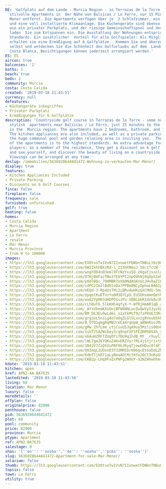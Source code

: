 ```yaml
---
DE: 'Golfplatz auf dem Lande - Murcia Region - in Terrazas de la Torre - einige moderne,
  stilvolle Apartments in  der Nähe von Balsicas / Lo Ferro, nur 15 Minuten vom Mar
  Menor entfernt. Die Apartments verfügen über je  2 Schlafzimmer, ein Badezimmer
  und eine voll installierte Klimaanlage. Die Küchengeräte sind ebenso  enthalten
  wie ein privater Parkplatz, und der riesige Gemeinschaftspool und der Entspannungsbereich
  laden  Sie zum Entspannen ein. Die Ausstattung der Wohnungen entspricht höchsten
  Standards. Ein zusätzlicher  Vorteil für alle Golfspieler: Als Mitglied der Residenz
  erhalten sie eine Ermäßigung auf 6 Golfplätze.  Kommen Sie und überzeugen Sie sich
  selbst und entdecken Sie die Schönheit des Golfurlaubs auf dem  Lande an der südlichen
  Costa Blanca. Besichtigungen können jederzeit arrangiert werden.'
ES: ES
aircon: true
balconies: '1'
baths: 1
beach: true
beds: 2
community: Murcia
costa: Costa Calida
created: '2019-03-18 11:43:51'
currency: null
defeatures:
- Küchengeräte inbegriffen
- Privater Parkplatz
- Ermäßigungen für 6 Golfplätze
description: 'Countryside golf course in Terrazas de la Torre - some new build modern
  stylish  apartments near Balsicas / Lo Ferro, just 15 minutes to the Mar Menor -
  in the  Murcia region. The apartments have 2 bedrooms, bathroom, and also A/C fully  installed.
  The kitchen appliances are also included, as well as a private parking  space, and
  the huge communal pool and garden relaxing area is inviting you.  The finishing
  of the apartments is to the highest standards. An extra advantage for  all golf
  players: as a member of the residence, they get a discount on 6 golf courts.  Come
  and see yourself, and discover the beauty of living on a countryside golf  resort.
  Viewings can be arranged at any time.'
deslug: /immobilien/5636928644841472-Wohnung-zu-verkaufen-Mar-Menor/
display: true
features:
- Kitchen Appliances Included
- Private Parking
- Discounts on 6 Golf Courses
finca: false
fireplace: false
frequency: sale
furnished: unfurnished
golf: true
heating: false
homes:
- Costa Calida
- Murcia Region
- Apartment
- Lo Ferro
- resale
- Mar Menor
- Murcia Province
- from 0 to 100000
images:
- https://lh3.googleusercontent.com/EX0tvoTw1VvN7IIxnwetFDWbnTNBuLY6s967kiMmGTVcywXyIIgU6z7R-gRbKeF6-1RPj0rCZYy3BK8IHNU=w640-rj-e30-l100
- https://lh3.googleusercontent.com/GW2IkhFBkzRd-l_2IXhRNeuJ_58ctTccW-lOsCXxC9BQihUB4Tm2WWLObgiRM60k4LpdgR2Rzj9OotP2axM=w640-rj-e30-l100
- https://lh3.googleusercontent.com/wngYd04nO3eml9FcNzYxxSO_zKgatjsxolgu-lEhCZa_LbM6fuazYf2gOcYQe1wkGpSrVZaEW6FBa_qMph90ww=w640-rj-e30-l100
- https://lh3.googleusercontent.com/DTHjBmFazfNe37E8YPI2npO9hNj0qXpS1eMj98d2P-XVWDEaKsut-MAwI9POsxW0j65GgIREj3rxhAlybuho=w640-rj-e30-l100
- https://lh3.googleusercontent.com/p0dlBQc_70HMBR7eX60NdAGKnUzJHv0aZIL0kpAeSOxLHmyOpB5ToZ80jBy8c-8y3vSNtRhyrPlc2Q0SSf4=w640-rj-e30-l100
- https://lh3.googleusercontent.com/vdPC2ImJlBdKtoDa7PPBm8NCyOphwL8A0IpcJjUsM6vMf9LHRDntsT0pt5DZxLfaqKxuhbc5x-d51qBuAWR6=w640-rj-e30-l100
- https://lh3.googleusercontent.com/mEQd-J-Rb4UsTMi2iBRvdwHKzGXCMdG-5mwSDyt41DtcywWdnZJqpNMtMnRRtTsXiwR3vW4S0GOAAtFeWw2P5w=w640-rj-e30-l100
- https://lh3.googleusercontent.com/UpqetKuETnzYo8M3Q7CpU_EUSUHsmmnQetMtZ0v8a38pQdZGtweEAv-S6976aiX76qpMOtwbH7dgR3yW2-breA=w640-rj-e30-l100
- https://lh3.googleusercontent.com/wu82YpM03dHDPOSszPu-XQBLbkRIdxkAv3N6brUsouMmMDnIIDD9kj4EFAWz2a8REltxqvp4tIeQYSYt5gzP=w640-rj-e30-l100
- https://lh3.googleusercontent.com/cLh8uT6_5lkKHh4qfyX-Y-WfRjHmAR1qB_a9xAPmM76zPJuTMxThPbv4dBzEBCwRJQi3IWUYgq06vzSMvyqY=w640-rj-e30-l100
- https://lh3.googleusercontent.com/_AYxVbemKXuOnjBFW8NNLwcQuQwVyIJyzkW2cxB5H_6CHmtxNVToNBiXwR-h2eB6hUocOtBBBn8O2ercu8lv=w640-rj-e30-l100
- https://lh3.googleusercontent.com/BM_Dk3Eu9wL46s_o2xFkMtf9zfzPKUE33RveCwrAvi3aNpcysjt2kflko42Y4PFpnoP0fG51BPh8T8K__kA=w640-rj-e30-l100
- https://lh3.googleusercontent.com/grgieLSniLg4e7a0qZLGlSLxxzg8Voub5kk4SvdHAm-fSfHZ7mwQ4Ta8E1G5TTkcNkqVe3eoR2YHW1lcvg1cyA=w640-rj-e30-l100
- https://lh3.googleusercontent.com/B_UTO1gbgRqMWJceE44rqUpW_aBNmRovJMa55xcEWyTncvlaqzJ-IgebrROIuXKsGF9erKf420xjEbuf3xQ=w640-rj-e30-l100
- https://lh3.googleusercontent.com/gMw_2hfLme_ctjCsuU5JgA9uy5MzlisO0nNdFhn2nU3wCXZj-fSiNimgZW5fZu1eK-TTkYTIAzzVGSf0f3o=w640-rj-e30-l100
- https://lh3.googleusercontent.com/1sST2SAZWibey3cq9npFXF5FEZRM5DSXh_yad1qSlfglUkM2Eo0DkWDcb7kacl_TKBWNAchNJK7cuKG0S8Sf=w640-rj-e30-l100
- https://lh3.googleusercontent.com/obAuHZRFfZUgOfiTDU9q1hdB_Mt__rXuyl3xUKFOx_WM5zra8VTrCs8cmJpqA1bePpbDxIpYh3WDrUz0Q0Y=w640-rj-e30-l100
- https://lh3.googleusercontent.com/lWL7gm2kYQKuZ46nERZVyr7RL4jStjrixtQrJ4Ih-O-0IzvGYPQXE7_eCbh2gjRt4dFNeIgpU8C2TaDHYjufZw=w640-rj-e30-l100
- https://lh3.googleusercontent.com/1N42V7ZzQtUuPBF0kJRygTjewEHDuc0l4F1imppDc55mSqbtg8VULU6eM4Vx4GEd6TFjjxbnMxh8UTBnfQJd=w640-rj-e30-l100
- https://lh3.googleusercontent.com/08ImqLIUUonD3T33MMIbrm06gcEtGoDdLZNcusxd8stWsPVmL4qdLTGm72_RRRiKFxwLMiieNlV9Ko_q_pb0=w640-rj-e30-l100
- https://lh3.googleusercontent.com/KdbTTjkRT1aLyBmaADlMctHfo20Ct3nKoUS0C3pBNuT4MVs_lbQF-4rYmHSywTJ_4TPgfKGKb5wDZ6gf5-Q=w640-rj-e30-l100
- https://lh3.googleusercontent.com/CKB2p-LHq9FaZxPNFg2WXUY-a2NZAhwhhmrCWdku4dO_ABJvTCX5-4uKB-3flLzIuhRU6OgawrucG5UDtQUWbw=w640-rj-e30-l100
kdate: '2019-03-18 11:43:51'
kitchen: open
kref: APN2-AA-BA7635
lastedited: '2019-03-18 11:43:56'
living: 68
location: Mar Menor
luxury: false
moredetails: ''
offplan: false
originalprice: 82900
penthouse: false
pid: 5636928644841472
plot: 68
pool: community
price: 82900
province: Murcia
ptype: Apartment
ref: APN2-BA7635
salestage: 0
shas: '{''en'': ''nosha'',''de'': ''nosha'',''pcbs'': ''nosha''}'
slug: 5636928644841472-Apartment-for-sale-Mar-Menor/
solarium: false
thumb: https://lh3.googleusercontent.com/EX0tvoTw1VvN7IIxnwetFDWbnTNBuLY6s967kiMmGTVcywXyIIgU6z7R-gRbKeF6-1RPj0rCZYy3BK8IHNU=w400-h240-n-rj-e30-l100
topsix: false
town: Lo Ferro
utility: true
---
```

